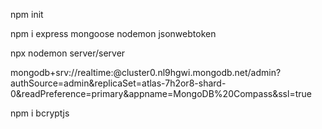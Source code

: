 npm init 

npm i express mongoose nodemon jsonwebtoken

npx nodemon server/server


mongodb+srv://realtime:<password>@cluster0.nl9hgwi.mongodb.net/admin?authSource=admin&replicaSet=atlas-7h2or8-shard-0&readPreference=primary&appname=MongoDB%20Compass&ssl=true

npm i bcryptjs